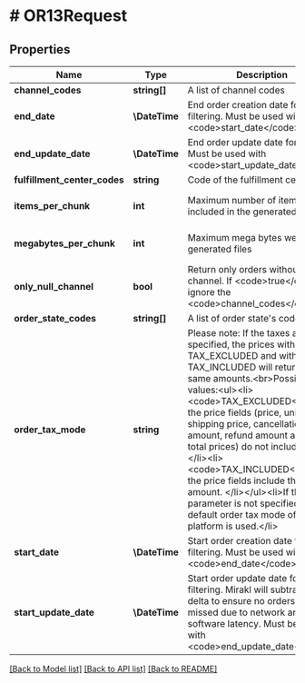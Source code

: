 # # OR13Request

## Properties

Name | Type | Description | Notes
------------ | ------------- | ------------- | -------------
**channel_codes** | **string[]** | A list of channel codes | [optional]
**end_date** | **\DateTime** | End order creation date for filtering. Must be used with &lt;code&gt;start_date&lt;/code&gt;. | [optional]
**end_update_date** | **\DateTime** | End order update date for filtering. Must be used with &lt;code&gt;start_update_date&lt;/code&gt;. | [optional]
**fulfillment_center_codes** | **string** | Code of the fulfillment center | [optional]
**items_per_chunk** | **int** | Maximum number of items included in the generated files | [optional] [default to 1000000]
**megabytes_per_chunk** | **int** | Maximum mega bytes weight for generated files | [optional] [default to 512]
**only_null_channel** | **bool** | Return only orders without channel. If &lt;code&gt;true&lt;/code&gt;, ignore the &lt;code&gt;channel_codes&lt;/code&gt; | [optional] [default to false]
**order_state_codes** | **string[]** | A list of order state&#39;s codes | [optional]
**order_tax_mode** | **string** | Please note: If the taxes are not specified, the prices with mode TAX_EXCLUDED and with mode TAX_INCLUDED will return the same amounts.&lt;br&gt;Possible values:&lt;ul&gt;&lt;li&gt;&lt;code&gt;TAX_EXCLUDED&lt;/code&gt;: the price fields (price, unit price, shipping price, cancellation amount, refund amount and order total prices) do not include taxes.&lt;/li&gt;&lt;li&gt;&lt;code&gt;TAX_INCLUDED&lt;/code&gt;: the price fields include the tax amount. &lt;/li&gt;&lt;/ul&gt;&lt;li&gt;If this query parameter is not specified, the default order tax mode of the platform is used.&lt;/li&gt; | [optional]
**start_date** | **\DateTime** | Start order creation date for filtering. Must be used with &lt;code&gt;end_date&lt;/code&gt;. | [optional]
**start_update_date** | **\DateTime** | Start order update date for filtering. Mirakl will subtract a time delta to ensure no orders are missed due to network and/or software latency. Must be used with &lt;code&gt;end_update_date&lt;/code&gt;. | [optional]

[[Back to Model list]](../../README.md#models) [[Back to API list]](../../README.md#endpoints) [[Back to README]](../../README.md)
